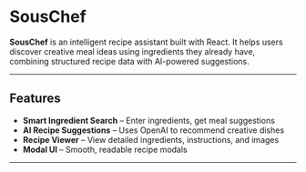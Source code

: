 # SousChef

**SousChef** is an intelligent recipe assistant built with React. It helps users discover creative meal ideas using ingredients they already have, combining structured recipe data with AI-powered suggestions.

---

## Features

- **Smart Ingredient Search** – Enter ingredients, get meal suggestions
- **AI Recipe Suggestions** – Uses OpenAI to recommend creative dishes
- **Recipe Viewer** – View detailed ingredients, instructions, and images
- **Modal UI** – Smooth, readable recipe modals

---
